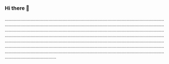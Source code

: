 ### Hi there 👋

............................................................................................................................................................................................................................................................................................................................................................................................................................................................................................................................................................................................................................................................................................................................................................................................................................................................................................................................................